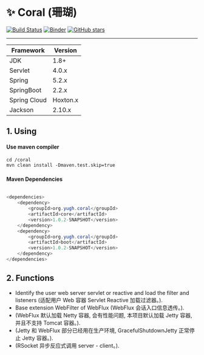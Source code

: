 # :sparkles: Coral (珊瑚) 

[![Build Status](https://travis-ci.org/yugenhai/coral.svg?branch=master)](https://travis-ci.org/yugenhai/coral)
[![Binder](https://mybinder.org/badge_logo.svg)](https://mybinder.org/v2/gh/yugenhai/coral.git/master)
[![GitHub stars](https://img.shields.io/github/stars/yugenhai/coral)](https://github.com/yugenhai/coral/stargazers)

------

| Framework    | Version   |
| ------------ | --------- |
| JDK          | 1.8+      |
| Servlet      | 4.0.x     |
| Spring       | 5.2.x     |
| SpringBoot   | 2.2.x     |
| Spring Cloud | Hoxton.x  |
| Jackson      | 2.10.x    |


## 1. Using

#### Use maven compiler

```html
cd /coral
mvn clean install -Dmaven.test.skip=true

```
#### Maven Dependencies

```java

<dependencies>
    <dependency>
        <groupId>org.yugh.coral</groupId>
        <artifactId>core</artifactId>
        <version>1.0.2-SNAPSHOT</version>
    </dependency>
    <dependency>
        <groupId>org.yugh.coral</groupId>
        <artifactId>boot</artifactId>
        <version>1.0.2-SNAPSHOT</version>
    </dependency>
</dependencies>

```

## 2. Functions


* Identify the user web server servlet or reactive and load the filter and listeners (适配用户 Web 容器 Servlet Reactive 加载过滤器。).
* Base extension WebFilter of WebFlux (WebFlux 会话入口信息透传。).
* (WebFlux 默认加载 Netty 容器, 会有性能问题, 本项目默认加载 Jetty 容器, 并且不支持 Tomcat 容器。).
* (Jetty 和 WebFlux 部分已经用在生产环境, GracefulShutdownJetty 正常停止 Jetty 容器。).
* (RSocket 异步反应式调用 server - client。).